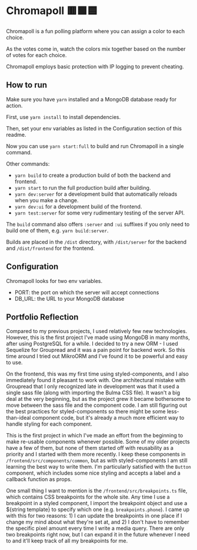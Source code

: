 # Chromapoll 🟥🟩🟦

Chromapoll is a fun polling platform where you can assign a color to each choice.

As the votes come in, watch the colors mix together based on the number of votes for each choice.

Chromapoll employs basic protection with IP logging to prevent cheating.

## How to run

Make sure you have `yarn` installed and a MongoDB database ready for action.

First, use `yarn install` to install dependencies.

Then, set your env variables as listed in the Configuration section of this readme.

Now you can use `yarn start:full` to build and run Chromapoll in a single command.

Other commands:

* `yarn build` to create a production build of both the backend and frontend.
* `yarn start` to run the full production build after building.
* `yarn dev:server` for a development build that automatically reloads when you make a change.
* `yarn dev:ui` for a development build of the frontend.
* `yarn test:server` for some very rudimentary testing of the server API.

The `build` command also offers `:server` and `:ui` suffixes if you only need to build one of them, e.g. `yarn build:server`.

Builds are placed in the `/dist` directory, with `/dist/server` for the backend and `/dist/frontend` for the frontend.

## Configuration

Chromapoll looks for two env variables.

* PORT: the port on which the server will accept connections
* DB_URL: the URL to your MongoDB database

## Portfolio Reflection

Compared to my previous projects, I used relatively few new technologies. However, this is the first project I've made using MongoDB in many months, after using PostgreSQL for a while. I decided to try a new ORM - I used Sequelize for Groupread and it was a pain point for backend work. So this time around I tried out MikroORM and I've found it to be powerful and easy to use.

On the frontend, this was my first time using styled-components, and I also immediately found it pleasant to work with. One architectural mistake with Groupread that I only recognized late in development was that it used a single sass file (along with importing the Bulma CSS file). It wasn't a big deal at the very beginning, but as the project grew it became bothersome to move between the sass file and the component code. I am still figuring out the best practices for styled-components so there might be some less-than-ideal component code, but it's already a much more efficient way to handle styling for each component.

This is the first project in which I've made an effort from the beginning to make re-usable components whenever possible. Some of my older projects have a few of them, but none of them started off with reusability as a priority and I started with them more recently. I keep these components in `/frontend/src/components/common`, but as with styled-components I am still learning the best way to write them. I'm particularly satisfied with the `Button` component, which includes some nice styling and accepts a label and a callback function as props.

One small thing I want to mention is the `/frontend/src/breakpoints.ts` file, which contains CSS breakpoints for the whole site. Any time I use a breakpoint in a styled component, I import the breakpoint object and use a ${string template} to specify which one (e.g. `breakpoints.phone`). I came up with this for two reasons: 1) I can update the breakpoints in one place if I change my mind about what they're set at, and 2) I don't have to remember the specific pixel amount every time I write a media query. There are only two breakpoints right now, but I can expand it in the future whenever I need to and it'll keep track of all my breakpoints for me.